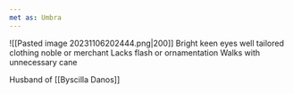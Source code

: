 ```yaml
---
met as: Umbra
---
```

![[Pasted image 20231106202444.png|200]]
Bright keen eyes
well tailored clothing
noble or merchant
Lacks flash or ornamentation
Walks with unnecessary cane

Husband of [[Byscilla Danos]]
